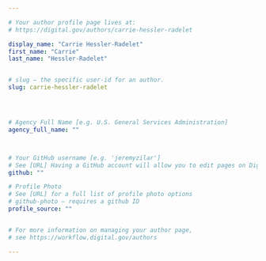 ```yaml
---

# Your author profile page lives at:
# https://digital.gov/authors/carrie-hessler-radelet

display_name: "Carrie Hessler-Radelet"
first_name: "Carrie"
last_name: "Hessler-Radelet"


# slug — the specific user-id for an author.
slug: carrie-hessler-radelet




# Agency Full Name [e.g. U.S. General Services Administration]
agency_full_name: ""



# Your GitHub username [e.g. 'jeremyzilar']
# See [URL] Having a GitHub account will allow you to edit pages on DigitalGov. The image used in your GitHub account can also be used to populate your digital.gov profile photo.
github: ""

# Profile Photo
# See [URL] for a full list of profile photo options
# github-photo — requires a github ID
profile_source: ""


# For more information on managing your author page,
# see https://workflow.digital.gov/authors

---
```

